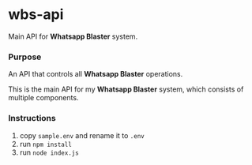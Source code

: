 # wbs-api
Main API for **Whatsapp Blaster** system.

### Purpose
An API that controls all **Whatsapp Blaster** operations.

This is the main API for my **Whatsapp Blaster** system, which consists of multiple components.

### Instructions
1.  copy `sample.env` and rename it to `.env`
1.  run `npm install`
1.  run `node index.js`
